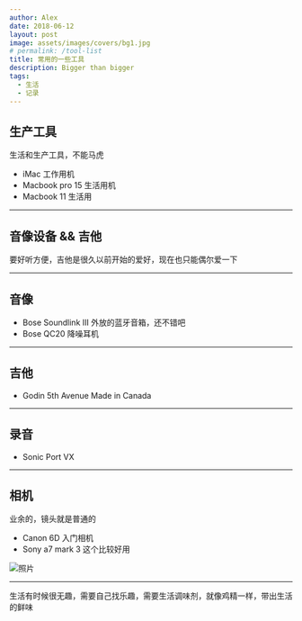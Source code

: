 ```yaml
---
author: Alex
date: 2018-06-12
layout: post
image: assets/images/covers/bg1.jpg
# permalink: /tool-list
title: 常用的一些工具
description: Bigger than bigger
tags:
  - 生活
  - 记录
---
```


## 生产工具

生活和生产工具，不能马虎

- iMac 工作用机
- Macbook pro 15 生活用机
- Macbook 11 生活用

---------

## 音像设备 && 吉他

要好听方便，吉他是很久以前开始的爱好，现在也只能偶尔爱一下

---------

## 音像

- Bose Soundlink III 外放的蓝牙音箱，还不错吧
- Bose QC20 降噪耳机

---------

## 吉他

- Godin 5th Avenue Made in Canada

---------

## 录音

- Sonic Port VX

---------

## 相机

业余的，镜头就是普通的

- Canon 6D 入门相机
- Sony a7 mark 3 这个比较好用

![照片](/assets/images/trip/bowuguan.jpg)

---------

生活有时候很无趣，需要自己找乐趣，需要生活调味剂，就像鸡精一样，带出生活的鲜味
